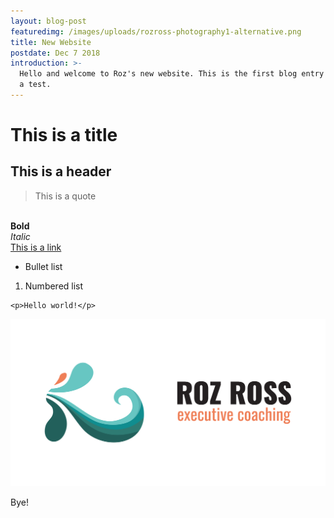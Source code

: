 ```yaml
---
layout: blog-post
featuredimg: /images/uploads/rozross-photography1-alternative.png
title: New Website
postdate: Dec 7 2018
introduction: >-
  Hello and welcome to Roz's new website. This is the first blog entry acting as
  a test.
---
```

# This is a title

## This is a header

> This is a quote

\
**Bold**\
_Italic_\
[This is a link](aaspagnuolo.ca)

* Bullet list 

1. Numbered list


```
<p>Hello world!</p>
```

![Roz Ross Executive Coaching log.](/images/uploads/roz-ross-logo-horizontal-colour.jpg)

Bye!
